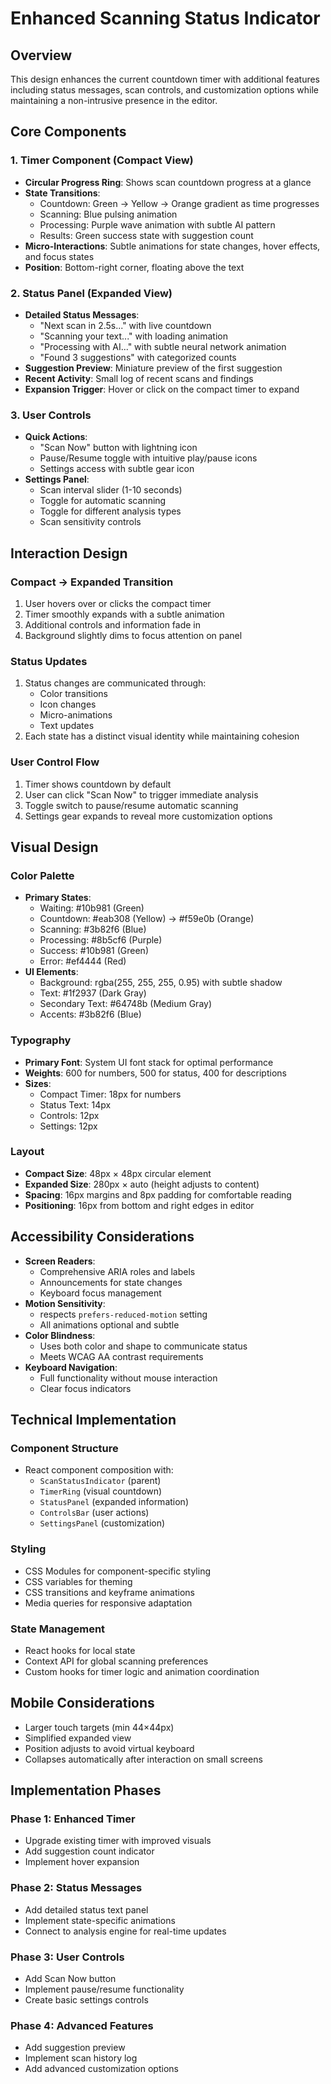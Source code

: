 # Enhanced Scanning Status Indicator

## Overview
This design enhances the current countdown timer with additional features including status messages, scan controls, and customization options while maintaining a non-intrusive presence in the editor.

## Core Components

### 1. Timer Component (Compact View)
- **Circular Progress Ring**: Shows scan countdown progress at a glance
- **State Transitions**: 
  - Countdown: Green → Yellow → Orange gradient as time progresses
  - Scanning: Blue pulsing animation
  - Processing: Purple wave animation with subtle AI pattern
  - Results: Green success state with suggestion count
- **Micro-Interactions**: Subtle animations for state changes, hover effects, and focus states
- **Position**: Bottom-right corner, floating above the text

### 2. Status Panel (Expanded View)
- **Detailed Status Messages**:
  - "Next scan in 2.5s..." with live countdown
  - "Scanning your text..." with loading animation
  - "Processing with AI..." with subtle neural network animation
  - "Found 3 suggestions" with categorized counts
- **Suggestion Preview**: Miniature preview of the first suggestion
- **Recent Activity**: Small log of recent scans and findings
- **Expansion Trigger**: Hover or click on the compact timer to expand

### 3. User Controls
- **Quick Actions**:
  - "Scan Now" button with lightning icon
  - Pause/Resume toggle with intuitive play/pause icons
  - Settings access with subtle gear icon
- **Settings Panel**:
  - Scan interval slider (1-10 seconds)
  - Toggle for automatic scanning
  - Toggle for different analysis types
  - Scan sensitivity controls

## Interaction Design

### Compact → Expanded Transition
1. User hovers over or clicks the compact timer
2. Timer smoothly expands with a subtle animation
3. Additional controls and information fade in
4. Background slightly dims to focus attention on panel

### Status Updates
1. Status changes are communicated through:
   - Color transitions
   - Icon changes
   - Micro-animations
   - Text updates
2. Each state has a distinct visual identity while maintaining cohesion

### User Control Flow
1. Timer shows countdown by default
2. User can click "Scan Now" to trigger immediate analysis
3. Toggle switch to pause/resume automatic scanning
4. Settings gear expands to reveal more customization options

## Visual Design

### Color Palette
- **Primary States**:
  - Waiting: #10b981 (Green)
  - Countdown: #eab308 (Yellow) → #f59e0b (Orange)
  - Scanning: #3b82f6 (Blue)
  - Processing: #8b5cf6 (Purple)
  - Success: #10b981 (Green)
  - Error: #ef4444 (Red)
- **UI Elements**:
  - Background: rgba(255, 255, 255, 0.95) with subtle shadow
  - Text: #1f2937 (Dark Gray)
  - Secondary Text: #64748b (Medium Gray)
  - Accents: #3b82f6 (Blue)

### Typography
- **Primary Font**: System UI font stack for optimal performance
- **Weights**: 600 for numbers, 500 for status, 400 for descriptions
- **Sizes**:
  - Compact Timer: 18px for numbers
  - Status Text: 14px
  - Controls: 12px
  - Settings: 12px

### Layout
- **Compact Size**: 48px × 48px circular element
- **Expanded Size**: 280px × auto (height adjusts to content)
- **Spacing**: 16px margins and 8px padding for comfortable reading
- **Positioning**: 16px from bottom and right edges in editor

## Accessibility Considerations

- **Screen Readers**:
  - Comprehensive ARIA roles and labels
  - Announcements for state changes
  - Keyboard focus management
- **Motion Sensitivity**:
  - respects `prefers-reduced-motion` setting
  - All animations optional and subtle
- **Color Blindness**:
  - Uses both color and shape to communicate status
  - Meets WCAG AA contrast requirements
- **Keyboard Navigation**:
  - Full functionality without mouse interaction
  - Clear focus indicators

## Technical Implementation

### Component Structure
- React component composition with:
  - `ScanStatusIndicator` (parent)
  - `TimerRing` (visual countdown)
  - `StatusPanel` (expanded information)
  - `ControlsBar` (user actions)
  - `SettingsPanel` (customization)

### Styling
- CSS Modules for component-specific styling
- CSS variables for theming
- CSS transitions and keyframe animations
- Media queries for responsive adaptation

### State Management
- React hooks for local state
- Context API for global scanning preferences
- Custom hooks for timer logic and animation coordination

## Mobile Considerations
- Larger touch targets (min 44×44px)
- Simplified expanded view
- Position adjusts to avoid virtual keyboard
- Collapses automatically after interaction on small screens

## Implementation Phases

### Phase 1: Enhanced Timer
- Upgrade existing timer with improved visuals
- Add suggestion count indicator
- Implement hover expansion

### Phase 2: Status Messages
- Add detailed status text panel
- Implement state-specific animations
- Connect to analysis engine for real-time updates

### Phase 3: User Controls
- Add Scan Now button
- Implement pause/resume functionality
- Create basic settings controls

### Phase 4: Advanced Features
- Add suggestion preview
- Implement scan history log
- Add advanced customization options
